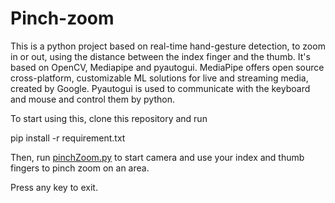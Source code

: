 # Pinch-zoom
This is a python project based on real-time hand-gesture detection, to zoom in or out, using the distance between the index finger and the thumb. 
It's based on OpenCV, Mediapipe and pyautogui. 
MediaPipe offers open source cross-platform, customizable ML solutions for live and streaming media, created by Google.
Pyautogui is used to communicate with the keyboard and mouse and control them by python.

To start using this, clone this repository and run

pip install -r requirement.txt


Then, run
[pinchZoom.py](https://github.com/aspirin01/pinch-zoom-opencv-ML/blob/main/pinchZoom.py)
to start camera and use your index and thumb fingers to pinch zoom on an area. 

Press any key to exit.

